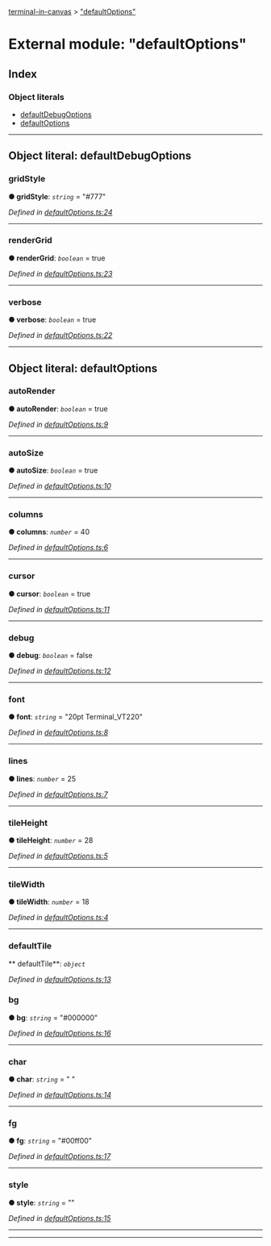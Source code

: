 [terminal-in-canvas](../README.md) > ["defaultOptions"](../modules/_defaultoptions_.md)



# External module: "defaultOptions"

## Index

### Object literals

* [defaultDebugOptions](_defaultoptions_.md#defaultdebugoptions)
* [defaultOptions](_defaultoptions_.md#defaultoptions)



---
<a id="defaultdebugoptions"></a>

## Object literal: defaultDebugOptions


<a id="defaultdebugoptions.gridstyle"></a>

###  gridStyle

**●  gridStyle**:  *`string`*  = "#777"

*Defined in [defaultOptions.ts:24](https://github.com/danikaze/terminal-in-canvas/blob/808c3d1/src/defaultOptions.ts#L24)*





___
<a id="defaultdebugoptions.rendergrid"></a>

###  renderGrid

**●  renderGrid**:  *`boolean`*  = true

*Defined in [defaultOptions.ts:23](https://github.com/danikaze/terminal-in-canvas/blob/808c3d1/src/defaultOptions.ts#L23)*





___
<a id="defaultdebugoptions.verbose"></a>

###  verbose

**●  verbose**:  *`boolean`*  = true

*Defined in [defaultOptions.ts:22](https://github.com/danikaze/terminal-in-canvas/blob/808c3d1/src/defaultOptions.ts#L22)*





___

<a id="defaultoptions"></a>

## Object literal: defaultOptions


<a id="defaultoptions.autorender"></a>

###  autoRender

**●  autoRender**:  *`boolean`*  = true

*Defined in [defaultOptions.ts:9](https://github.com/danikaze/terminal-in-canvas/blob/808c3d1/src/defaultOptions.ts#L9)*





___
<a id="defaultoptions.autosize"></a>

###  autoSize

**●  autoSize**:  *`boolean`*  = true

*Defined in [defaultOptions.ts:10](https://github.com/danikaze/terminal-in-canvas/blob/808c3d1/src/defaultOptions.ts#L10)*





___
<a id="defaultoptions.columns"></a>

###  columns

**●  columns**:  *`number`*  = 40

*Defined in [defaultOptions.ts:6](https://github.com/danikaze/terminal-in-canvas/blob/808c3d1/src/defaultOptions.ts#L6)*





___
<a id="defaultoptions.cursor"></a>

###  cursor

**●  cursor**:  *`boolean`*  = true

*Defined in [defaultOptions.ts:11](https://github.com/danikaze/terminal-in-canvas/blob/808c3d1/src/defaultOptions.ts#L11)*





___
<a id="defaultoptions.debug"></a>

###  debug

**●  debug**:  *`boolean`*  = false

*Defined in [defaultOptions.ts:12](https://github.com/danikaze/terminal-in-canvas/blob/808c3d1/src/defaultOptions.ts#L12)*





___
<a id="defaultoptions.font"></a>

###  font

**●  font**:  *`string`*  = "20pt Terminal_VT220"

*Defined in [defaultOptions.ts:8](https://github.com/danikaze/terminal-in-canvas/blob/808c3d1/src/defaultOptions.ts#L8)*





___
<a id="defaultoptions.lines"></a>

###  lines

**●  lines**:  *`number`*  = 25

*Defined in [defaultOptions.ts:7](https://github.com/danikaze/terminal-in-canvas/blob/808c3d1/src/defaultOptions.ts#L7)*





___
<a id="defaultoptions.tileheight"></a>

###  tileHeight

**●  tileHeight**:  *`number`*  = 28

*Defined in [defaultOptions.ts:5](https://github.com/danikaze/terminal-in-canvas/blob/808c3d1/src/defaultOptions.ts#L5)*





___
<a id="defaultoptions.tilewidth"></a>

###  tileWidth

**●  tileWidth**:  *`number`*  = 18

*Defined in [defaultOptions.ts:4](https://github.com/danikaze/terminal-in-canvas/blob/808c3d1/src/defaultOptions.ts#L4)*





___
<a id="defaultoptions.defaulttile"></a>

###  defaultTile

** defaultTile**:  *`object`* 

*Defined in [defaultOptions.ts:13](https://github.com/danikaze/terminal-in-canvas/blob/808c3d1/src/defaultOptions.ts#L13)*




<a id="defaultoptions.defaulttile.bg"></a>

###  bg

**●  bg**:  *`string`*  = "#000000"

*Defined in [defaultOptions.ts:16](https://github.com/danikaze/terminal-in-canvas/blob/808c3d1/src/defaultOptions.ts#L16)*





___
<a id="defaultoptions.defaulttile.char"></a>

###  char

**●  char**:  *`string`*  = " "

*Defined in [defaultOptions.ts:14](https://github.com/danikaze/terminal-in-canvas/blob/808c3d1/src/defaultOptions.ts#L14)*





___
<a id="defaultoptions.defaulttile.fg"></a>

###  fg

**●  fg**:  *`string`*  = "#00ff00"

*Defined in [defaultOptions.ts:17](https://github.com/danikaze/terminal-in-canvas/blob/808c3d1/src/defaultOptions.ts#L17)*





___
<a id="defaultoptions.defaulttile.style"></a>

###  style

**●  style**:  *`string`*  = ""

*Defined in [defaultOptions.ts:15](https://github.com/danikaze/terminal-in-canvas/blob/808c3d1/src/defaultOptions.ts#L15)*





___

___


